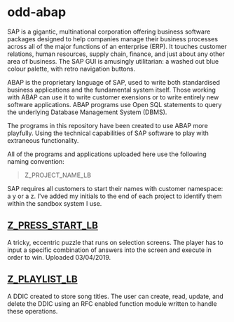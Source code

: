 # odd-abap

SAP is a gigantic, multinational corporation offering business software packages designed to help companies manage their business processes across all of the major functions of an enterprise (ERP). It touches customer relations, human resources, supply chain, finance, and just about any other area of business. The SAP GUI is amusingly utilitarian: a washed out blue colour palette, with retro navigation buttons.

ABAP is the proprietary language of SAP, used to write both standardised business applications and the fundamental system itself. Those working with ABAP can use it to write customer exensions or to write entirely new software applications. ABAP programs use Open SQL statements to query the underlying Database Management System (DBMS).

The programs in this repository have been created to use ABAP more playfully. Using the technical capabilities of SAP software to play with extraneous functionality.

All of the programs and applications uploaded here use the following naming convention:

> Z_PROJECT_NAME_LB

SAP requires all customers to start their names with customer namespace: a y or a z. I've added my initials to the end of each project to identify them within the sandbox system I use.

## [Z_PRESS_START_LB][1]

A tricky, eccentric puzzle that runs on selection screens. The player has to input a specific combination of answers into the screen and execute in order to win. Uploaded 03/04/2019.

## [Z_PLAYLIST_LB][2]

A DDIC created to store song titles. The user can create, read, update, and delete the DDIC using an RFC enabled function module written to handle these operations.

[1]: https://github.com/kubrickzirconia/odd-abap/tree/master/Z_PRESS_START_LB

[2]: https://github.com/kubrickzirconia/odd-abap/tree/master/Z_PLAYLIST_LB
